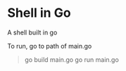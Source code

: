 # Shell in Go

A shell built in go

To run, go to path of main.go

> go build main.go
> go run main.go
